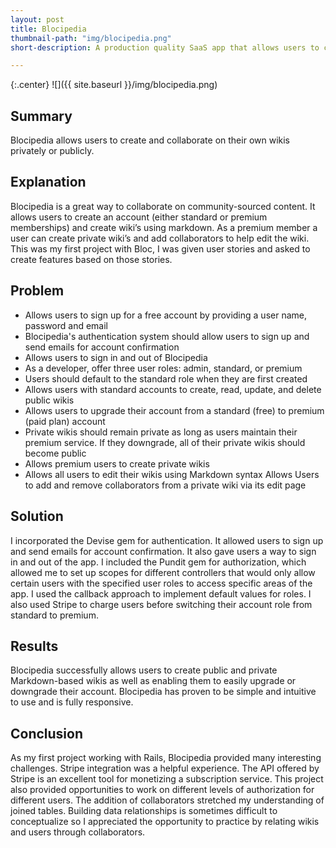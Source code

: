 ```yaml
---
layout: post
title: Blocipedia
thumbnail-path: "img/blocipedia.png"
short-description: A production quality SaaS app that allows users to create their own wikis.

---
```


{:.center}
![]({{ site.baseurl }}/img/blocipedia.png)

## Summary

Blocipedia allows users to create and collaborate on their own wikis privately or publicly.

## Explanation

Blocipedia is a great way to collaborate on community-sourced content. It allows users to create an account (either standard or premium memberships) and create wiki’s using markdown. As a premium member a user can create private wiki’s and add collaborators to help edit the wiki. This was my first project with Bloc, I was given user stories and asked to create features based on those stories.

## Problem

- Allows users to sign up for a free account by providing a user name, password and email
- Blocipedia's authentication system should allow users to sign up and send emails for account confirmation
- Allows users to sign in and out of Blocipedia
- As a developer, offer three user roles: admin, standard, or premium
- Users should default to the standard role when they are first created
- Allows users with standard accounts to create, read, update, and delete public wikis
- Allows users to upgrade their account from a standard (free) to premium (paid plan) account
- Private wikis should remain private as long as users maintain their premium service. If they downgrade, all of their private wikis should become public
- Allows premium users to create private wikis
- Allows all users to edit their wikis using Markdown syntax
 Allows Users to add and remove collaborators from a private wiki via its edit page

## Solution

I incorporated the Devise gem for authentication. It allowed users to sign up and send emails for account confirmation. It also gave users a way to sign in and out of the app. I included the Pundit gem for authorization, which allowed me to set up scopes for different controllers that would only allow certain users with the specified user roles to access specific areas of the app. I used the callback approach to implement default values for roles. I also used Stripe to charge users before switching their account role from standard to premium.

## Results

Blocipedia successfully allows users to create public and private Markdown-based wikis as well as enabling them to easily upgrade or downgrade their account. Blocipedia has proven to be simple and intuitive to use and is fully responsive. 

## Conclusion

As my first project working with Rails, Blocipedia provided many interesting challenges. Stripe integration was a helpful experience. The API offered by Stripe is an excellent tool for monetizing a subscription service. This project also provided opportunities to work on different levels of authorization for different users. The addition of collaborators stretched my understanding of joined tables. Building data relationships is sometimes difficult to conceptualize so I appreciated the opportunity to practice by relating wikis and users through collaborators.